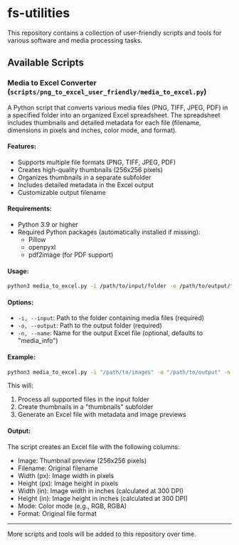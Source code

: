 # fs-utilities

This repository contains a collection of user-friendly scripts and tools for various software and media processing tasks.

## Available Scripts

### Media to Excel Converter (`scripts/png_to_excel_user_friendly/media_to_excel.py`)

A Python script that converts various media files (PNG, TIFF, JPEG, PDF) in a specified folder into an organized Excel spreadsheet. The spreadsheet includes thumbnails and detailed metadata for each file (filename, dimensions in pixels and inches, color mode, and format).

#### Features:
- Supports multiple file formats (PNG, TIFF, JPEG, PDF)
- Creates high-quality thumbnails (256x256 pixels)
- Organizes thumbnails in a separate subfolder
- Includes detailed metadata in the Excel output
- Customizable output filename

#### Requirements:
- Python 3.9 or higher
- Required Python packages (automatically installed if missing):
  - Pillow
  - openpyxl
  - pdf2image (for PDF support)

#### Usage:
```bash
python3 media_to_excel.py -i /path/to/input/folder -o /path/to/output/folder [-n output_name]
```

#### Options:
- `-i, --input`: Path to the folder containing media files (required)
- `-o, --output`: Path to the output folder (required)
- `-n, --name`: Name for the output Excel file (optional, defaults to "media_info")

#### Example:
```bash
python3 media_to_excel.py -i "/path/to/images" -o "/path/to/output" -n "my_media_info"
```

This will:
1. Process all supported files in the input folder
2. Create thumbnails in a "thumbnails" subfolder
3. Generate an Excel file with metadata and image previews

#### Output:
The script creates an Excel file with the following columns:
- Image: Thumbnail preview (256x256 pixels)
- Filename: Original filename
- Width (px): Image width in pixels
- Height (px): Image height in pixels
- Width (in): Image width in inches (calculated at 300 DPI)
- Height (in): Image height in inches (calculated at 300 DPI)
- Mode: Color mode (e.g., RGB, RGBA)
- Format: Original file format

---

More scripts and tools will be added to this repository over time.
